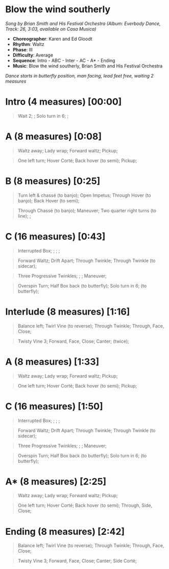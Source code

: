 # Blow the wind southerly
*Song by Brian Smith and His Festival Orchestra (Album: Everbody Dance, Track: 26, 3:03, available on Casa Musica)*

* **Choreographer**: Karen and Ed Gloodt
* **Rhythm**: Waltz
* **Phase**: III
* **Difficulty**: Average
* **Sequence**: Intro - ABC - Inter - AC - A* - Ending
* **Music**: Blow the wind southerly, Brian Smith and His Festival Orchestra

*Dance starts in butterfly position, man facing, lead feet free, waiting 2 measures*

# Intro (4 measures) [00:00]

> Wait 2; ; Solo turn in 6; ;

# A (8 measures) [0:08]

> Waltz away; Lady wrap; Forward waltz; Pickup;

> One left turn; Hover Corté; Back hover (to semi); Pickup;

# B (8 measures) [0:25]

> Turn left & chassé (to banjo); Open Impetus; Through Hover (to banjo); Back Hover (to semi); 

> Through Chassé (to banjo); Maneuver; Two quarter right turns (to line); ; 

# C (16 measures) [0:43]

> Interrupted Box; ; ; ;

> Forward Waltz; Drift Apart; Through Twinkle; Through Twinkle (to sidecar);

> Three Progressive Twinkles; ; ; Maneuver;

> Overspin Turn; Half Box back (to butterfly); Solo turn in 6; (to butterfly);

# Interlude (8 measures) [1:16]

> Balance left; Twirl Vine (to reverse); Through Twinkle; Through, Face, Close;

> Twisty Vine 3; Forward, Face, Close; Canter; (twice);

# A (8 measures) [1:33]

> Waltz away; Lady wrap; Forward waltz; Pickup;

> One left turn; Hover Corté; Back hover (to semi); Pickup;

# C (16 measures) [1:50]

> Interrupted Box; ; ; ;

> Forward Waltz; Drift Apart; Through Twinkle; Through Twinkle (to sidecar);

> Three Progressive Twinkles; ; ; Maneuver;

> Overspin Turn; Half Box back (to butterfly); Solo turn in 6; (to butterfly);

# A* (8 measures) [2:25]

> Waltz away; Lady wrap; Forward waltz; Pickup;

> One left turn; Hover Corté; Back hover (to semi); Through, Side, Close;

# Ending (8 measures) [2:42]

> Balance left; Twirl Vine (to reverse); Through Twinkle; Through, Face, Close;

> Twisty Vine 3; Forward, Face, Close; Canter; Side Corté;